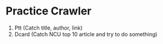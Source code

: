 # Practice Crawler 

1. Ptt (Catch title, author, link)
2. Dcard (Catch NCU top 10 article and try to do something) 
